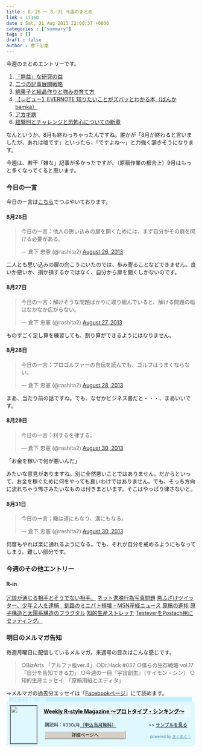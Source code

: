 ```yaml
---
title : 8／26 〜 8／31 今週のまとめ
link : 11360
date : Sat, 31 Aug 2013 22:00:37 +0000
categories : ["summary"]
tags : []
draft : false
author : 倉下忠憲
---
```


今週のまとめエントリーです。
 
<ol>
<li><a href="https://rashita.net/blog/?p=11330" target="_blank">「無益」な研究の益</a></li>
<li><a href="https://rashita.net/blog/?p=11334" target="_blank">二つの記事展開戦略</a></li>
<li><a href="https://rashita.net/blog/?p=11338" target="_blank">綿菓子と結晶作りと強みの育て方</a></li>
<li><a href="https://rashita.net/blog/?p=11343" target="_blank">【レビュー】EVERNOTE 知りたいことがズバッとわかる本（ばんか bamka）</a></li>
<li><a href="https://rashita.net/blog/?p=11349" target="_blank">アカギ病</a></li>
<li><a href="https://rashita.net/blog/?p=11354" target="_blank">経験則とチャレンジと恐怖心についての断章</a></li>
</ol>

なんというか、8月も終わっちゃったんですね。誰かが「8月が終わると言いましたが、あれは嘘です」といったら、「ですよね〜」と力強く頷きそうになります。

今週は、若干「雑な」記事が多かったですが、（原稿作業の都合上）9月はもっと多くなってくると思います。

<h3>今日の一言</h3>
今日の一言は<a href="http://twitter.com/rashita2 ">こちら</a>でつぶやいております。

<h4>8月26日</h4>
<blockquote class="twitter-tweet"><p>今日の一言：他人の思い込みの扉を開くためには、まず自分がその扉を開ける必要がある。</p>&mdash; 倉下 忠憲 (@rashita2) <a href="https://twitter.com/rashita2/statuses/371973070791004160">August 26, 2013</a></blockquote>
<script async src="//platform.twitter.com/widgets.js" charset="utf-8"></script>

二人とも思い込みの扉の向こうにいたのでは、歩み寄ることなどできません。良いか悪いか、損か損するかではなく、自分から扉を開くしかないのです。

<h4>8月27日</h4>
<blockquote class="twitter-tweet"><p>今日の一言：解けそうな問題ばかりに取り組んでいると、解ける問題の幅はなかなか広がらない。</p>&mdash; 倉下 忠憲 (@rashita2) <a href="https://twitter.com/rashita2/statuses/372204029289320449">August 27, 2013</a></blockquote>
<script async src="//platform.twitter.com/widgets.js" charset="utf-8"></script>

ものすごく足し算を練習しても、割り算ができるようにはなりません。

<h4>8月28日</h4>
<blockquote class="twitter-tweet"><p>今日の一言：プロゴルファーの自伝を読んでも、ゴルフはうまくならない。</p>&mdash; 倉下 忠憲 (@rashita2) <a href="https://twitter.com/rashita2/statuses/372661538034696192">August 28, 2013</a></blockquote>
<script async src="//platform.twitter.com/widgets.js" charset="utf-8"></script>

まあ、当たり前の話ですね。でも、なぜかビジネス書だと・・・、まあいいです。

<h4>8月29日</h4>
<blockquote class="twitter-tweet"><p>今日の一言：利するを律する。</p>&mdash; 倉下 忠憲 (@rashita2) <a href="https://twitter.com/rashita2/statuses/373426111939493888">August 30, 2013</a></blockquote>
<script async src="//platform.twitter.com/widgets.js" charset="utf-8"></script>

「お金を稼いで何が悪いんだ」

みたいな意見がありますね。別に全然悪いことではありません。だからといって、お金を稼ぐために何をやっても良いわけではありません。でも、そっち方向に流れちゃう怖さみたいなものは付きまといます。そこはやっぱり律さないと。

<h4>8月31日</h4>
<blockquote class="twitter-tweet"><p>今日の一言；轍は道にもなり、溝にもなる。</p>&mdash; 倉下 忠憲 (@rashita2) <a href="https://twitter.com/rashita2/statuses/373594440457150464">August 30, 2013</a></blockquote>
<script async src="//platform.twitter.com/widgets.js" charset="utf-8"></script>

何度もやれば楽に通れるようになる。でも、それが自分を戒めるようにもなってしまう。難しい部分です。

<h3>今週のその他エントリー</h3>
<H4>R-in</H4>
<a href="http://rashita.postach.io/post/rong-tan-gatong-ziruxiang-shou-tosoudenaixiang-shou" target="_blank">冗談が通じる相手とそうでない相手。</a>
<a href="http://rashita.postach.io/post/netsutoyi-tuo-xing-wei-xie-zhen-wen-ti" target="_blank">ネット逸脱行為写真問題</a>
<a href="http://rashita.postach.io/link/e-huzaketsuitsuta-shao-nian-2ren-wodai-bu-chuan-lu-nominipatosun-huai-msnchan-jing-niyusu" target="_blank">悪ふざけツイッター、少年２人を逮捕　釧路のミニパト損壊 - MSN産経ニュース</a>
<a href="http://rashita.postach.io/post/yuan-gao-nojin-bu" target="_blank">原稿の進捗</a>
<a href="http://rashita.postach.io/post/yuan-zi-gou-zao-totai-yang-xi-gou-zao-nohurakutaru" target="_blank">原子構造と太陽系構造のフラクタル</a>
<a href="http://rashita.postach.io/post/zhi-de-sheng-chan-sutoretsuchi" target="_blank">知的生産ストレッチ</a>
<a href="http://rashita.postach.io/post/texteverwopostachyong-nisetsuteingu" target="_blank">TexteverをPostach用にセッティング。</a>

<h3>明日のメルマガ告知</h3>
毎週月曜日に配信しているメルマガ。来週号の目次はこんな感じです。
<blockquote>
○BizArts 「アルファ版ver.4」
○Dr.Hack #037
○僕らの生存戦略 vol.17「自分を告知できる力」
○今週の一冊『宇宙創生』（サイモン・シン）
○知的生産エッセイ　「原稿用紙とエディタ」
</blockquote>
→メルマガの過去分エッセイは「<a href="http://www.facebook.com/home.php#!/rashitaportal">Facebookページ</a>」にて読めます。

<div style="width:500px;margin-bottom:20px;">
<div style="height:13px;background:url(http://img.mag2.com/mag2/common/publ/pub-form/wide_b_left_top.gif) no-repeat left top;"><div style="height:13px;background:url(http://img.mag2.com/mag2/common/publ/pub-form/wide_b_right_top.gif) no-repeat right top;"><div style="margin:0 7px;padding-left:8px; height:13px; color:#fff; background:#c2efff url(http://img.mag2.com/mag2/common/publ/pub-form/wide_b_tit.gif) no-repeat left top; font-size:10px;">メルマガ登録・解除</div></div></div>
<div style="padding:10px 0;background:#dff7ff url(http://img.mag2.com/mag2/common/publ/pub-form/wide_b_bg.gif) repeat-x;font-size:12px;"><a href="http://www.mag2.com/m/0001185133.html" style="border:none;"><img src="http://www.mag2.com/images/MagazineCover/0001185133c.gif" width="70" height="100" style="margin:0 10px; position:absolute; border:#000 1px solid;" /></a>
<div style="margin:0 10px 0 92px; position:relative; height:95px;">
<div style="padding:8px 7px; background-color: #ebfaff; font-weight:bold; font-size:14px; line-height:1.2;"><a href="http://www.mag2.com/m/0001185133.html" style="color:#000;">Weekly R-style Magazine ～プロトタイプ・シンキング～ </a></div>
<div style="padding:10px 0 0 10px;">購読料：&yen;330/月<a href="http://www.mag2.com/read/charge.html" style="color:#000;">（申込当月無料）</a><span style="position:absolute; right:10px;">&gt;&gt;&nbsp;<a href="http://www.mag2.com/sample/0001185133.html" target="_blank" style="color:#000;">サンプルを見る</a></span></div><div style="margin:10px 0 0 10px; height:20px;position:relative;"><a href="http://www.mag2.com/m/0001185133.html" style="color:#000;text-decoration:none;"><span style="padding:2px 70px;border:#404040 1px solid;border-top-color:#fff;border-left-color:#fff;background-color:#d4d0c8;text-align:center;">詳細ページへ</span></a><span style="position:absolute; right:0; bottom:0; color:#3f8ba5; font-size:10px;">powered by <a href="http://www.mag2.com/" target="_blank" style="color:#3f8ba5;">まぐまぐ！</a></span></div></div>
</div>
<div style="height:4px;background:url(http://img.mag2.com/mag2/common/publ/pub-form/wide_b_left_bot.gif) no-repeat left top;"><div style="background:url(http://img.mag2.com/mag2/common/publ/pub-form/wide_b_right_bot.gif) no-repeat right top;"><div style="margin:0 7px;padding-left:8px; height:4px; background-color:#dff7ff; font-size:1px;">&nbsp;</div></div></div>
</div>